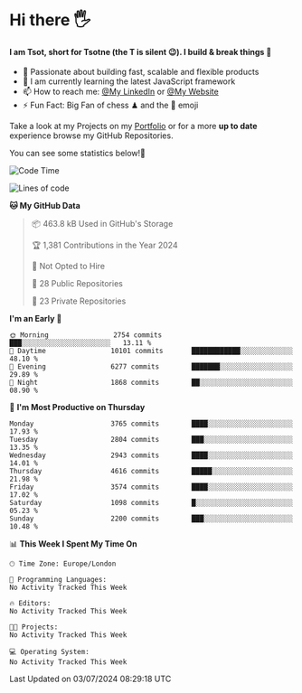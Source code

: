 # Hi there :raised_hand_with_fingers_splayed:
#### I am Tsot, short for Tsotne (the T is silent :wink:). I build & break things :space_invader:
- :telescope: Passionate about building fast, scalable and flexible products
- :seedling: I am currently learning the latest JavaScript framework 
- :mailbox: How to reach me: [@My LinkedIn](https://www.linkedin.com/in/tsotne-gvadzabia/) or [@My Website](https://tsotne.co.uk/contact)
- :zap: Fun Fact: Big Fan of chess ♟ and the 👾 emoji

Take a look at my Projects on my [Portfolio](https://tsotne.co.uk/) or for a more **up to date** experience browse my GitHub Repositories.

You can see some statistics below!:space_invader:
<!--START_SECTION:waka-->
![Code Time](http://img.shields.io/badge/Code%20Time-761%20hrs%202%20mins-blue)

![Lines of code](https://img.shields.io/badge/From%20Hello%20World%20I%27ve%20Written-7.0%20million%20lines%20of%20code-blue)

**🐱 My GitHub Data** 

> 📦 463.8 kB Used in GitHub's Storage 
 > 
> 🏆 1,381 Contributions in the Year 2024
 > 
> 🚫 Not Opted to Hire
 > 
> 📜 28 Public Repositories 
 > 
> 🔑 23 Private Repositories 
 > 
**I'm an Early 🐤** 

```text
🌞 Morning                2754 commits        ███░░░░░░░░░░░░░░░░░░░░░░   13.11 % 
🌆 Daytime                10101 commits       ████████████░░░░░░░░░░░░░   48.10 % 
🌃 Evening                6277 commits        ███████░░░░░░░░░░░░░░░░░░   29.89 % 
🌙 Night                  1868 commits        ██░░░░░░░░░░░░░░░░░░░░░░░   08.90 % 
```
📅 **I'm Most Productive on Thursday** 

```text
Monday                   3765 commits        ████░░░░░░░░░░░░░░░░░░░░░   17.93 % 
Tuesday                  2804 commits        ███░░░░░░░░░░░░░░░░░░░░░░   13.35 % 
Wednesday                2943 commits        ████░░░░░░░░░░░░░░░░░░░░░   14.01 % 
Thursday                 4616 commits        █████░░░░░░░░░░░░░░░░░░░░   21.98 % 
Friday                   3574 commits        ████░░░░░░░░░░░░░░░░░░░░░   17.02 % 
Saturday                 1098 commits        █░░░░░░░░░░░░░░░░░░░░░░░░   05.23 % 
Sunday                   2200 commits        ███░░░░░░░░░░░░░░░░░░░░░░   10.48 % 
```


📊 **This Week I Spent My Time On** 

```text
🕑︎ Time Zone: Europe/London

💬 Programming Languages: 
No Activity Tracked This Week

🔥 Editors: 
No Activity Tracked This Week

🐱‍💻 Projects: 
No Activity Tracked This Week

💻 Operating System: 
No Activity Tracked This Week
```


 Last Updated on 03/07/2024 08:29:18 UTC
<!--END_SECTION:waka-->
